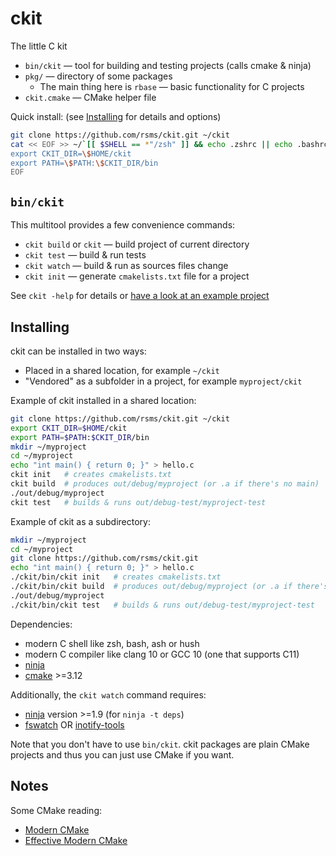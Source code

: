 # ckit

The little C kit

- `bin/ckit` — tool for building and testing projects (calls cmake & ninja)
- `pkg/` — directory of some packages
  - The main thing here is `rbase` — basic functionality for C projects
- `ckit.cmake` — CMake helper file

Quick install: (see [Installing](#installing) for details and options)

```sh
git clone https://github.com/rsms/ckit.git ~/ckit
cat << EOF >> ~/`[[ $SHELL == *"/zsh" ]] && echo .zshrc || echo .bashrc`
export CKIT_DIR=\$HOME/ckit
export PATH=\$PATH:\$CKIT_DIR/bin
EOF
```


## `bin/ckit`

This multitool provides a few convenience commands:

- `ckit build` or `ckit` — build project of current directory
- `ckit test` — build & run tests
- `ckit watch` — build & run as sources files change
- `ckit init` — generate `cmakelists.txt` file for a project

See `ckit -help` for details or [have a look at an example project](example/hello)


## Installing

ckit can be installed in two ways:
- Placed in a shared location, for example `~/ckit`
- "Vendored" as a subfolder in a project, for example `myproject/ckit`

Example of ckit installed in a shared location:

```sh
git clone https://github.com/rsms/ckit.git ~/ckit
export CKIT_DIR=$HOME/ckit
export PATH=$PATH:$CKIT_DIR/bin
mkdir ~/myproject
cd ~/myproject
echo "int main() { return 0; }" > hello.c
ckit init   # creates cmakelists.txt
ckit build  # produces out/debug/myproject (or .a if there's no main)
./out/debug/myproject
ckit test   # builds & runs out/debug-test/myproject-test
```


Example of ckit as a subdirectory:

```sh
mkdir ~/myproject
cd ~/myproject
git clone https://github.com/rsms/ckit.git
echo "int main() { return 0; }" > hello.c
./ckit/bin/ckit init   # creates cmakelists.txt
./ckit/bin/ckit build  # produces out/debug/myproject (or .a if there's no main)
./out/debug/myproject
./ckit/bin/ckit test   # builds & runs out/debug-test/myproject-test
```

Dependencies:
- modern C shell like zsh, bash, ash or hush
- modern C compiler like clang 10 or GCC 10 (one that supports C11)
- [ninja](https://ninja-build.org)
- [cmake](https://cmake.org) >=3.12

Additionally, the `ckit watch` command requires:
- [ninja](https://ninja-build.org) version >=1.9 (for `ninja -t deps`)
- [fswatch](https://github.com/emcrisostomo/fswatch)
  OR [inotify-tools](https://github.com/inotify-tools/inotify-tools)

Note that you don't have to use `bin/ckit`.
ckit packages are plain CMake projects and thus you can just use CMake if you want.


## Notes

Some CMake reading:
- [Modern CMake](https://cliutils.gitlab.io/modern-cmake/)
- [Effective Modern CMake](https://gist.github.com/mbinna/c61dbb39bca0e4fb7d1f73b0d66a4fd1)
